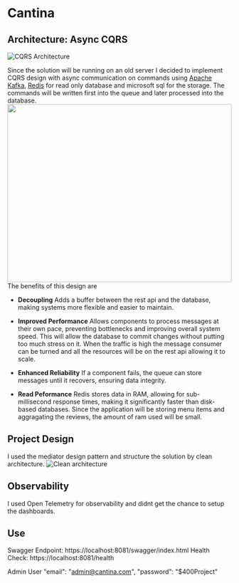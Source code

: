 # Cantina
## Architecture: Async CQRS
![CQRS Architecture](https://miro.medium.com/v2/resize:fit:551/0*peL7BhC5R4MWoivn.png) 

Since the solution will be running on an old server I decided to implement CQRS design with async communication on commands using [Apache Kafka](https://kafka.apache.org), [Redis](https://redis.io) for read only database and microsoft sql for the storage. The commands will  be written first into the queue and later processed into the database.
<img src="https://miro.medium.com/v2/resize:fit:1400/1*a_MIJzJQX0St3M9QSDi_Mg.png" width="100%" height="400">
The benefits of this design are

- **Decoupling** Adds a buffer between the rest api and the database, making systems more flexible and easier to maintain. 

- **Improved Performance** Allows components to process messages at their own pace, preventing bottlenecks and improving overall system speed. This will allow the database to commit changes without putting too much stress on it. When the traffic is high the message consumer can be turned and all the resources will be on the rest api allowing it to scale.

- **Enhanced Reliability** If a component fails, the queue can store messages until it recovers, ensuring data integrity.

- **Read Peformance** Redis stores data in RAM, allowing for sub-millisecond response times, making it significantly faster than disk-based databases. Since the application will be storing menu items and aggragating the reviews, the amount of ram used will be small.


## Project Design
I used the mediator design pattern and structure the solution by clean architecture.
![Clean architecture](https://blog.cleancoder.com/uncle-bob/images/2012-08-13-the-clean-architecture/CleanArchitecture.jpg)

## Observability
I used Open Telemetry for observability and didnt get the chance to setup the dashboards.

## Use
Swagger Endpoint: https://localhost:8081/swagger/index.html
Health Check: https://localhost:8081/health

Admin User
  "email": "admin@cantina.com",
  "password": "$400Project"